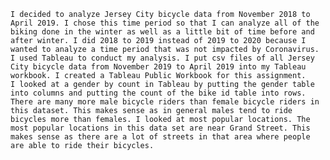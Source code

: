 	I decided to analyze Jersey City bicycle data from November 2018 to April 2019. I chose this time period so that I can analyze all of the biking done in the winter as well as a little bit of time before and after winter. I did 2018 to 2019 instead of 2019 to 2020 because I wanted to analyze a time period that was not impacted by Coronavirus. I used Tableau to conduct my analysis. I put csv files of all Jersey City bicycle data from November 2019 to April 2019 into my Tableau workbook. I created a Tableau Public Workbook for this assignment. 
	I looked at a gender by count in Tableau by putting the gender table into columns and putting the count of the bike id table into rows. There are many more male bicycle riders than female bicycle riders in this dataset. This makes sense as in general males tend to ride bicycles more than females. I looked at most popular locations. The most popular locations in this data set are near Grand Street. This makes sense as there are a lot of streets in that area where people are able to ride their bicycles.
	

